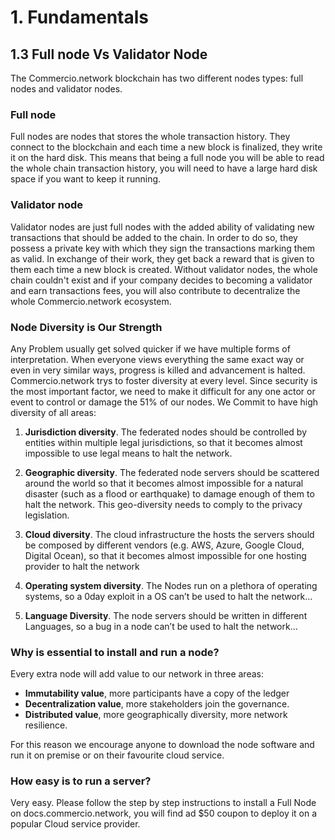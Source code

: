# 1. Fundamentals

## 1.3 Full node Vs Validator Node


The Commercio.network blockchain has two different nodes types: full nodes and validator nodes.


### Full node
Full nodes are nodes that stores the whole transaction history. They connect to the blockchain and each time a new block is finalized, they write it on the hard disk. This means that being a full node you will be able to read the whole chain transaction history, you will need to have a large hard disk space if you want to keep it running.


### Validator node
Validator nodes are just full nodes with the added ability of validating new transactions that should be added to the chain. In order to do so, they possess a private key with which they sign the transactions marking them as valid. In exchange of their work, they get back a reward that is given to them each time a new block is created.
Without validator nodes, the whole chain couldn't exist and if your company decides to becoming a validator and earn transactions fees, you will also contribute to decentralize the whole Commercio.network ecosystem.


### Node Diversity is Our Strength


Any Problem usually get solved quicker if we have multiple forms of interpretation. When everyone views everything the same exact way or even in very similar ways, progress is killed and advancement is halted. Commercio.network trys to foster diversity at every level.
Since security is the most important factor, we need to make it difficult for any one actor or event to control or damage the 51% of our nodes. We Commit to have high diversity of all areas: 

1. **Jurisdiction diversity**. The federated nodes should be controlled by entities within multiple legal jurisdictions, so that it becomes almost impossible to use legal means to halt the network.

2. **Geographic diversity**. The federated node servers should be scattered around the world so that it becomes almost impossible for a natural disaster (such as a flood or earthquake) to damage enough of them to halt the network. This geo-diversity needs to comply to the privacy legislation.

3. **Cloud diversity**. The cloud infrastructure the hosts the servers should be composed by different vendors (e.g. AWS, Azure, Google Cloud, Digital Ocean), so that it becomes almost impossible for one hosting provider to halt the network

4. **Operating system diversity**. The Nodes run on a plethora of operating systems, so a 0day exploit in a OS can’t be used to halt the network...

5. **Language Diversity**. The node servers should be written in different Languages, so a bug in a node can’t be used to halt the network...


### Why is essential to install and run a node?

Every extra node will add value to our network in three areas:
* **Immutability value**, more participants have a copy of the ledger
* **Decentralization value**, more stakeholders join the governance.
* **Distributed value**, more geographically diversity, more network resilience.

For this reason we encourage anyone to download the node software and run it on premise or on their favourite cloud service. 

### How easy is to run a server?

Very easy. Please follow the step by step instructions to install a Full Node on docs.commercio.network, you will find ad $50 coupon to deploy it on a popular Cloud service provider.






